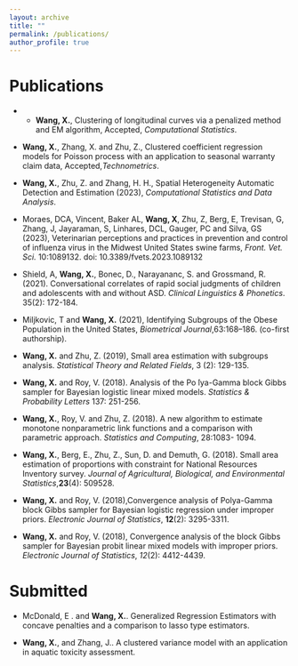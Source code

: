 ```yaml
---
layout: archive
title: ""
permalink: /publications/
author_profile: true
---
```


Publications
====

* * __Wang, X.__, Clustering of longitudinal curves via a penalized method and EM algorithm, Accepted, _Computational Statistics_.

* __Wang, X.__, Zhang, X. and Zhu, Z., Clustered coefficient regression models for Poisson process with an application to seasonal warranty claim data, Accepted,_Technometrics_.

* __Wang, X.__, Zhu, Z. and Zhang, H. H., Spatial Heterogeneity Automatic Detection and Estimation
(2023), _Computational Statistics and Data Analysis_.

* Moraes, DCA, Vincent, Baker AL, __Wang, X__, Zhu, Z, Berg, E, Trevisan, G, Zhang, J, Jayaraman, S, Linhares, DCL, Gauger, PC and Silva, GS (2023), Veterinarian perceptions and practices in prevention and control of influenza virus in the Midwest United States swine farms, _Front. Vet. Sci._ 10:1089132. doi: 10.3389/fvets.2023.1089132

* Shield, A, __Wang, X.__, Bonec, D., Narayananc, S. and Grossmand, R. (2021). Conversational correlates of rapid social judgments of children and adolescents with and without ASD. _Clinical Linguistics & Phonetics_. 35(2): 172-184.

* Miljkovic, T and __Wang, X.__ (2021), Identifying Subgroups of the Obese Population in the United States, _Biometrical Journal_,63:168–186. (co-first authorship).

* __Wang, X.__ and Zhu, Z. (2019), Small area estimation with subgroups analysis. _Statistical Theory and Related Fields_, 3 (2): 129-135.

* __Wang, X.__ and Roy, V. (2018). Analysis of the Po ́lya-Gamma block Gibbs sampler for Bayesian
logistic linear mixed models. _Statistics & Probability Letters_ 137: 251-256.

* __Wang, X.__, Roy, V. and Zhu, Z. (2018). A new algorithm to estimate monotone nonparametric link functions and a comparison with parametric approach. _Statistics and Computing_, 28:1083- 1094.

* __Wang, X.__, Berg, E., Zhu, Z., Sun, D. and Demuth, G. (2018). Small area estimation of proportions with constraint for National Resources Inventory survey. _Journal of Agricultural, Biological, and Environmental Statistics_,__23__(4): 509528.

* __Wang, X.__ and Roy, V. (2018),Convergence analysis of Polya-Gamma block Gibbs sampler for Bayesian logistic regression under improper priors. _Electronic Journal of Statistics_, __12__(2): 3295-3311.

* __Wang, X.__ and Roy, V. (2018), Convergence analysis of the block Gibbs sampler for Bayesian probit linear mixed models with improper priors. _Electronic Journal of Statistics_, _12_(2): 4412-4439.

 

Submitted
====

* McDonald, E . and __Wang, X.__. Generalized Regression Estimators with concave penalties and a comparison to lasso type estimators.

* __Wang, X.__, and Zhang, J.. A clustered variance model with an application in aquatic toxicity assessment.




